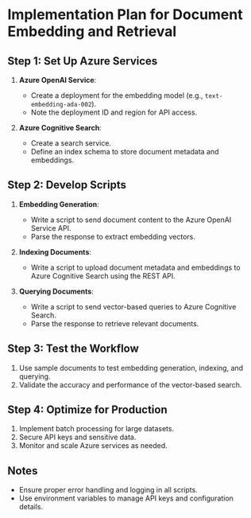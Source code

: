 # Implementation Plan for Document Embedding and Retrieval

## Step 1: Set Up Azure Services
1. **Azure OpenAI Service**:
   - Create a deployment for the embedding model (e.g., `text-embedding-ada-002`).
   - Note the deployment ID and region for API access.

2. **Azure Cognitive Search**:
   - Create a search service.
   - Define an index schema to store document metadata and embeddings.

## Step 2: Develop Scripts
1. **Embedding Generation**:
   - Write a script to send document content to the Azure OpenAI Service API.
   - Parse the response to extract embedding vectors.

2. **Indexing Documents**:
   - Write a script to upload document metadata and embeddings to Azure Cognitive Search using the REST API.

3. **Querying Documents**:
   - Write a script to send vector-based queries to Azure Cognitive Search.
   - Parse the response to retrieve relevant documents.

## Step 3: Test the Workflow
1. Use sample documents to test embedding generation, indexing, and querying.
2. Validate the accuracy and performance of the vector-based search.

## Step 4: Optimize for Production
1. Implement batch processing for large datasets.
2. Secure API keys and sensitive data.
3. Monitor and scale Azure services as needed.

## Notes
- Ensure proper error handling and logging in all scripts.
- Use environment variables to manage API keys and configuration details.